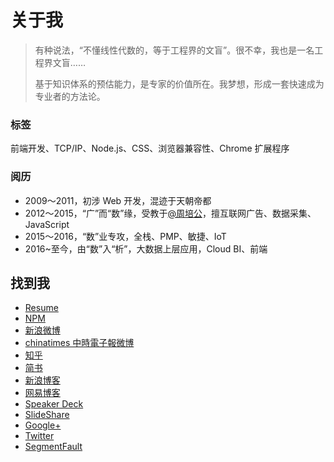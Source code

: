 # 关于我

> 有种说法，“不懂线性代数的，等于工程界的文盲”。很不幸，我也是一名工程界文盲……
>
> 基于知识体系的预估能力，是专家的价值所在。我梦想，形成一套快速成为专业者的方法论。

### 标签

前端开发、TCP/IP、Node.js、CSS、浏览器兼容性、Chrome 扩展程序

### 阅历

- 2009～2011，初涉 Web 开发，混迹于天朝帝都
- 2012～2015，“广”而“数”缘，受教于[@周培公](https://github.com/peigong)，擅互联网广告、数据采集、JavaScript
- 2015～2016，“数”业专攻，全栈、PMP、敏捷、IoT
- 2016~至今，由“数”入“析”，大数据上层应用，Cloud BI、前端


## 找到我

- [Resume](http://resume.github.io/?TingGe)
- [NPM](https://www.npmjs.com/~tingge)
- [新浪微博](http://weibo.com/u/1667946592)
- [chinatimes 中時電子報微博](http://weibo.chinatimes.com/user/1667946592)
- [知乎](https://www.zhihu.com/people/xing-rui-ting)
- [简书](http://www.jianshu.com/users/18aa7bdaf600/timeline)
- [新浪博客](http://blog.sina.com.cn/tinggebar)
- [网易博客](http://505253293.blog.163.com/)
- [Speaker Deck](https://speakerdeck.com/tingge)
- [SlideShare](http://www.slideshare.net/RuitingXing)
- [Google+](https://plus.google.com/u/0/102081580957836818709/)
- [Twitter](https://twitter.com/Ge168)
- [SegmentFault](https://segmentfault.com/u/tingge)


